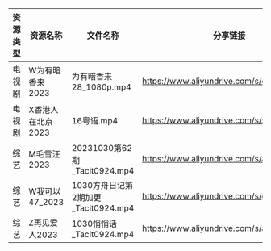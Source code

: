 | 资源类型 | 资源名称        | 文件名称                        | 分享链接                                      | 更新时间       |
| ---- | ----------- | --------------------------- | ----------------------------------------- | ---------- |
| 电视剧  | W为有暗香来2023  | 为有暗香来 28_1080p.mp4          | https://www.aliyundrive.com/s/cMd3cbZGjEJ | 2023-10-31 |
| 电视剧  | X香港人在北京2023 | 16粤语.mp4                    | https://www.aliyundrive.com/s/suvVXjuNbPu | 2023-10-31 |
| 综艺   | M毛雪汪2023    | 20231030第62期_Tacit0924.mp4  | https://www.aliyundrive.com/s/asPqfgPRqAg | 2023-10-31 |
| 综艺   | W我可以47_2023 | 1030方舟日记第2期加更_Tacit0924.mp4 | https://www.aliyundrive.com/s/gJexcigG6Qr | 2023-10-31 |
| 综艺   | Z再见爱人2023   | 1030悄悄话_Tacit0924.mp4       | https://www.aliyundrive.com/s/aouNVWvAZxj | 2023-10-31 |
